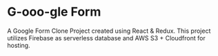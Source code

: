 # G-ooo-gle Form

A Google Form Clone Project created using React & Redux. This project utilizes Firebase as serverless database and AWS S3 + Cloudfront for hosting.

